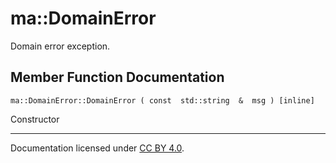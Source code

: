 ma::DomainError
===============

Domain error exception.

Member Function Documentation
-----------------------------

    ma::DomainError::DomainError ( const  std::string  &  msg ) [inline]

Constructor

------------------------------------------------------------------------

Documentation licensed under [CC BY 4.0](https://creativecommons.org/licenses/by/4.0/).


